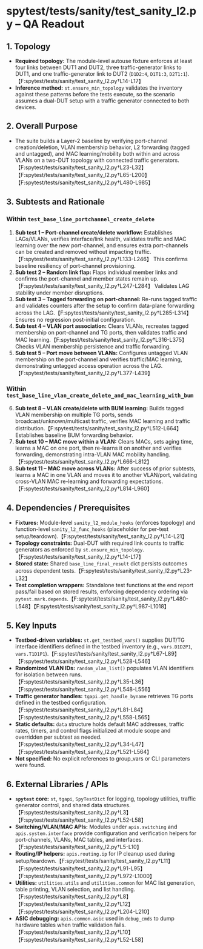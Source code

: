 # spytest/tests/sanity/test_sanity_l2.py – QA Readout

## 1. Topology
- **Required topology:** The module-level autouse fixture enforces at least four links between DUT1 and DUT2, three traffic-generator links to DUT1, and one traffic-generator link to DUT2 (`D1D2:4`, `D1T1:3`, `D2T1:1`).【F:spytest/tests/sanity/test_sanity_l2.py†L14-L17】
- **Inference method:** `st.ensure_min_topology` validates the inventory against these patterns before the tests execute, so the scenario assumes a dual-DUT setup with a traffic generator connected to both devices.

## 2. Overall Purpose
- The suite builds a Layer-2 baseline by verifying port-channel creation/deletion, VLAN membership behavior, L2 forwarding (tagged and untagged), and MAC learning/mobility both within and across VLANs on a two-DUT topology with connected traffic generators.【F:spytest/tests/sanity/test_sanity_l2.py†L23-L32】【F:spytest/tests/sanity/test_sanity_l2.py†L65-L200】【F:spytest/tests/sanity/test_sanity_l2.py†L480-L985】

## 3. Subtests and Rationale
### Within `test_base_line_portchannel_create_delete`
1. **Sub test 1 – Port-channel create/delete workflow:** Establishes LAGs/VLANs, verifies interface/link health, validates traffic and MAC learning over the new port-channel, and ensures extra port-channels can be created and removed without impacting traffic.【F:spytest/tests/sanity/test_sanity_l2.py†L133-L246】 This confirms baseline resiliency of port-channel provisioning.
2. **Sub test 2 – Random link flap:** Flaps individual member links and confirms the port-channel and member states remain up.【F:spytest/tests/sanity/test_sanity_l2.py†L247-L284】 Validates LAG stability under member disruptions.
3. **Sub test 3 – Tagged forwarding on port-channel:** Re-runs tagged traffic and validates counters after the setup to confirm data-plane forwarding across the LAG.【F:spytest/tests/sanity/test_sanity_l2.py†L285-L314】 Ensures no regression post-initial configuration.
4. **Sub test 4 – VLAN port association:** Clears VLANs, recreates tagged membership on port-channel and TG ports, then validates traffic and MAC learning.【F:spytest/tests/sanity/test_sanity_l2.py†L316-L375】 Checks VLAN membership persistence and traffic forwarding.
5. **Sub test 5 – Port move between VLANs:** Configures untagged VLAN membership on the port-channel and verifies traffic/MAC learning, demonstrating untagged access operation across the LAG.【F:spytest/tests/sanity/test_sanity_l2.py†L377-L439】

### Within `test_base_line_vlan_create_delete_and_mac_learning_with_bum`
6. **Sub test 8 – VLAN create/delete with BUM learning:** Builds tagged VLAN membership on multiple TG ports, sends broadcast/unknown/multicast traffic, verifies MAC learning and traffic distribution.【F:spytest/tests/sanity/test_sanity_l2.py†L512-L664】 Establishes baseline BUM forwarding behavior.
7. **Sub test 10 – MAC move within a VLAN:** Clears MACs, sets aging time, learns a MAC on one port, then re-learns it on another and verifies forwarding, demonstrating intra-VLAN MAC mobility handling.【F:spytest/tests/sanity/test_sanity_l2.py†L666-L812】
8. **Sub test 11 – MAC move across VLANs:** After success of prior subtests, learns a MAC in one VLAN and moves it to another VLAN/port, validating cross-VLAN MAC re-learning and forwarding expectations.【F:spytest/tests/sanity/test_sanity_l2.py†L814-L960】

## 4. Dependencies / Prerequisites
- **Fixtures:** Module-level `sanity_l2_module_hooks` (enforces topology) and function-level `sanity_l2_func_hooks` (placeholder for per-test setup/teardown).【F:spytest/tests/sanity/test_sanity_l2.py†L14-L21】
- **Topology constraints:** Dual-DUT with required link counts to traffic generators as enforced by `st.ensure_min_topology`.【F:spytest/tests/sanity/test_sanity_l2.py†L14-L17】
- **Stored state:** Shared `base_line_final_result` dict persists outcomes across dependent tests.【F:spytest/tests/sanity/test_sanity_l2.py†L23-L32】
- **Test completion wrappers:** Standalone test functions at the end report pass/fail based on stored results, enforcing dependency ordering via `pytest.mark.depends`.【F:spytest/tests/sanity/test_sanity_l2.py†L480-L548】【F:spytest/tests/sanity/test_sanity_l2.py†L987-L1018】

## 5. Key Inputs
- **Testbed-driven variables:** `st.get_testbed_vars()` supplies DUT/TG interface identifiers defined in the testbed inventory (e.g., `vars.D1D2P1`, `vars.T1D1P1`).【F:spytest/tests/sanity/test_sanity_l2.py†L67-L89】【F:spytest/tests/sanity/test_sanity_l2.py†L528-L546】
- **Randomized VLAN IDs:** `random_vlan_list()` populates VLAN identifiers for isolation between runs.【F:spytest/tests/sanity/test_sanity_l2.py†L35-L36】【F:spytest/tests/sanity/test_sanity_l2.py†L548-L556】
- **Traffic generator handles:** `tgapi.get_handle_byname` retrieves TG ports defined in the testbed configuration.【F:spytest/tests/sanity/test_sanity_l2.py†L81-L84】【F:spytest/tests/sanity/test_sanity_l2.py†L558-L565】
- **Static defaults:** `data` structure holds default MAC addresses, traffic rates, timers, and control flags initialized at module scope and overridden per subtest as needed.【F:spytest/tests/sanity/test_sanity_l2.py†L34-L47】【F:spytest/tests/sanity/test_sanity_l2.py†L521-L564】
- **Not specified:** No explicit references to group_vars or CLI parameters were found.

## 6. External Libraries / APIs
- **`spytest` core:** `st`, `tgapi`, `SpyTestDict` for logging, topology utilities, traffic generator control, and shared data structures.【F:spytest/tests/sanity/test_sanity_l2.py†L3】【F:spytest/tests/sanity/test_sanity_l2.py†L52-L58】
- **Switching/VLAN/MAC APIs:** Modules under `apis.switching` and `apis.system.interface` provide configuration and verification helpers for port-channels, VLANs, MAC tables, and interfaces.【F:spytest/tests/sanity/test_sanity_l2.py†L5-L10】
- **Routing/IP helpers:** `apis.routing.ip` for IP cleanup used during setup/teardown.【F:spytest/tests/sanity/test_sanity_l2.py†L11】【F:spytest/tests/sanity/test_sanity_l2.py†L91-L95】【F:spytest/tests/sanity/test_sanity_l2.py†L972-L1000】
- **Utilities:** `utilities.utils` and `utilities.common` for MAC list generation, table printing, VLAN selection, and list handling.【F:spytest/tests/sanity/test_sanity_l2.py†L8】【F:spytest/tests/sanity/test_sanity_l2.py†L12】【F:spytest/tests/sanity/test_sanity_l2.py†L204-L210】
- **ASIC debugging:** `apis.common.asic` used in `debug_cmds` to dump hardware tables when traffic validation fails.【F:spytest/tests/sanity/test_sanity_l2.py†L10】【F:spytest/tests/sanity/test_sanity_l2.py†L52-L58】

